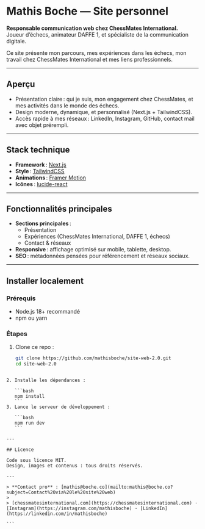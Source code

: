 # Mathis Boche — Site personnel

**Responsable communication web chez ChessMates International.**  
Joueur d’échecs, animateur DAFFE 1, et spécialiste de la communication digitale.

Ce site présente mon parcours, mes expériences dans les échecs, mon travail chez ChessMates International et mes liens professionnels.

---

## Aperçu

- Présentation claire : qui je suis, mon engagement chez ChessMates, et mes activités dans le monde des échecs.
- Design moderne, dynamique, et personnalisé (Next.js + TailwindCSS).
- Accès rapide à mes réseaux : LinkedIn, Instagram, GitHub, contact mail avec objet prérempli.

---

## Stack technique

- **Framework** : [Next.js](https://nextjs.org/)
- **Style** : [TailwindCSS](https://tailwindcss.com/)
- **Animations** : [Framer Motion](https://www.framer.com/motion/)
- **Icônes** : [lucide-react](https://lucide.dev/)

---

## Fonctionnalités principales

- **Sections principales** : 
  - Présentation
  - Expériences (ChessMates International, DAFFE 1, échecs)
  - Contact & réseaux
- **Responsive** : affichage optimisé sur mobile, tablette, desktop.
- **SEO** : métadonnées pensées pour référencement et réseaux sociaux.

---

## Installer localement

### Prérequis

- Node.js 18+ recommandé
- npm ou yarn

### Étapes

1. Clone ce repo :
   ```bash
   git clone https://github.com/mathisboche/site-web-2.0.git
   cd site-web-2.0
````

2. Installe les dépendances :

   ```bash
   npm install
   ```
3. Lance le serveur de développement :

   ```bash
   npm run dev
   ```

---

## Licence

Code sous licence MIT.
Design, images et contenus : tous droits réservés.

---

> **Contact pro** : [mathis@boche.co](mailto:mathis@boche.co?subject=Contact%20via%20le%20site%20web)
>
> [chessmatesinternational.com](https://chessmatesinternational.com) · [Instagram](https://instagram.com/mathisboche) · [LinkedIn](https://linkedin.com/in/mathisboche)

```
